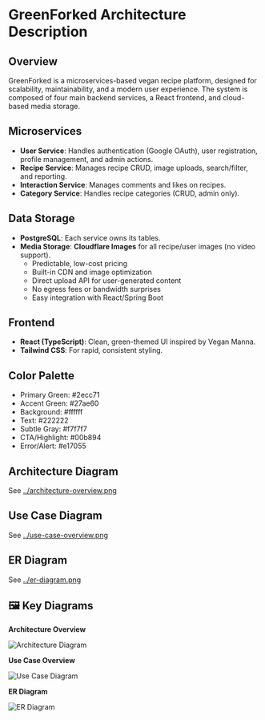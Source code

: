# GreenForked Architecture Description

## Overview
GreenForked is a microservices-based vegan recipe platform, designed for scalability, maintainability, and a modern user experience. The system is composed of four main backend services, a React frontend, and cloud-based media storage.

## Microservices
- **User Service**: Handles authentication (Google OAuth), user registration, profile management, and admin actions.
- **Recipe Service**: Manages recipe CRUD, image uploads, search/filter, and reporting.
- **Interaction Service**: Manages comments and likes on recipes.
- **Category Service**: Handles recipe categories (CRUD, admin only).

## Data Storage
- **PostgreSQL**: Each service owns its tables.
- **Media Storage**: **Cloudflare Images** for all recipe/user images (no video support).
  - Predictable, low-cost pricing
  - Built-in CDN and image optimization
  - Direct upload API for user-generated content
  - No egress fees or bandwidth surprises
  - Easy integration with React/Spring Boot

## Frontend
- **React (TypeScript)**: Clean, green-themed UI inspired by Vegan Manna.
- **Tailwind CSS**: For rapid, consistent styling.

## Color Palette
- Primary Green: #2ecc71
- Accent Green: #27ae60
- Background: #ffffff
- Text: #222222
- Subtle Gray: #f7f7f7
- CTA/Highlight: #00b894
- Error/Alert: #e17055

## Architecture Diagram
See [../architecture-overview.png](../architecture-overview.png)

## Use Case Diagram
See [../use-case-overview.png](../use-case-overview.png)

## ER Diagram
See [../er-diagram.png](../er-diagram.png)

## 🖼️ Key Diagrams

**Architecture Overview**

![Architecture Diagram](../architecture-overview.png)

**Use Case Overview**

![Use Case Diagram](../use-case-overview.png)

**ER Diagram**

![ER Diagram](../er-diagram.png) 